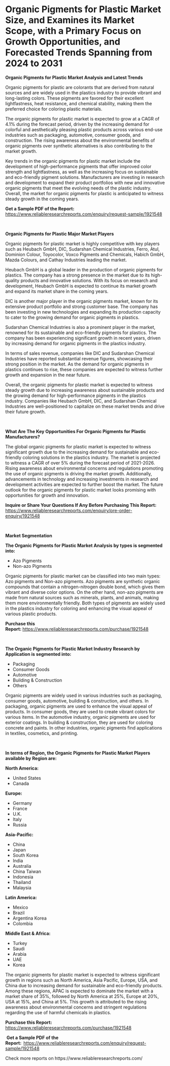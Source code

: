 <p><h1>Organic Pigments for Plastic Market Size, and Examines its Market Scope, with a Primary Focus on Growth Opportunities, and Forecasted Trends Spanning from 2024 to 2031</h1></p><p><strong>Organic Pigments for Plastic Market Analysis and Latest Trends</strong></p>
<p><p>Organic pigments for plastic are colorants that are derived from natural sources and are widely used in the plastics industry to provide vibrant and long-lasting colors. These pigments are favored for their excellent lightfastness, heat resistance, and chemical stability, making them the preferred choice for coloring plastic materials.</p><p>The organic pigments for plastic market is expected to grow at a CAGR of 4.1% during the forecast period, driven by the increasing demand for colorful and aesthetically pleasing plastic products across various end-use industries such as packaging, automotive, consumer goods, and construction. The rising awareness about the environmental benefits of organic pigments over synthetic alternatives is also contributing to the market growth.</p><p>Key trends in the organic pigments for plastic market include the development of high-performance pigments that offer improved color strength and lightfastness, as well as the increasing focus on sustainable and eco-friendly pigment solutions. Manufacturers are investing in research and development to expand their product portfolios with new and innovative organic pigments that meet the evolving needs of the plastic industry. Overall, the market for organic pigments for plastic is anticipated to witness steady growth in the coming years.</p></p>
<p><strong>Get a Sample PDF of the Report:&nbsp;</strong> <a href="https://www.reliableresearchreports.com/enquiry/request-sample/1921548">https://www.reliableresearchreports.com/enquiry/request-sample/1921548</a></p>
<p>&nbsp;</p>
<p><strong>Organic Pigments for Plastic Major Market Players</strong></p>
<p><p>Organic pigments for plastic market is highly competitive with key players such as Heubach GmbH, DIC, Sudarshan Chemical Industries, Ferro, Atul, Dominion Colour, Toyocolor, Voxco Pigments and Chemicals, Habich GmbH, Mazda Colours, and Cathay Industries leading the market.</p><p>Heubach GmbH is a global leader in the production of organic pigments for plastics. The company has a strong presence in the market due to its high-quality products and innovative solutions. With its focus on research and development, Heubach GmbH is expected to continue its market growth and expand its market share in the coming years.</p><p>DIC is another major player in the organic pigments market, known for its extensive product portfolio and strong customer base. The company has been investing in new technologies and expanding its production capacity to cater to the growing demand for organic pigments in plastics.</p><p>Sudarshan Chemical Industries is also a prominent player in the market, renowned for its sustainable and eco-friendly pigments for plastics. The company has been experiencing significant growth in recent years, driven by increasing demand for organic pigments in the plastics industry.</p><p>In terms of sales revenue, companies like DIC and Sudarshan Chemical Industries have reported substantial revenue figures, showcasing their strong position in the market. As the demand for organic pigments in plastics continues to rise, these companies are expected to witness further growth and expansion in the near future.</p><p>Overall, the organic pigments for plastic market is expected to witness steady growth due to increasing awareness about sustainable products and the growing demand for high-performance pigments in the plastics industry. Companies like Heubach GmbH, DIC, and Sudarshan Chemical Industries are well-positioned to capitalize on these market trends and drive their future growth.</p></p>
<p>&nbsp;</p>
<p><strong>What Are The Key Opportunities For Organic Pigments for Plastic Manufacturers?</strong></p>
<p><p>The global organic pigments for plastic market is expected to witness significant growth due to the increasing demand for sustainable and eco-friendly coloring solutions in the plastics industry. The market is projected to witness a CAGR of over 5% during the forecast period of 2021-2026. Rising awareness about environmental concerns and regulations promoting the use of organic pigments is driving the market growth. Additionally, advancements in technology and increasing investments in research and development activities are expected to further boost the market. The future outlook for the organic pigments for plastic market looks promising with opportunities for growth and innovation.</p></p>
<p><strong>Inquire or Share Your Questions If Any Before Purchasing This Report:</strong> <a href="https://www.reliableresearchreports.com/enquiry/pre-order-enquiry/1921548">https://www.reliableresearchreports.com/enquiry/pre-order-enquiry/1921548</a></p>
<p>&nbsp;</p>
<p><strong>Market Segmentation</strong></p>
<p><strong>The Organic Pigments for Plastic Market Analysis by types is segmented into:</strong></p>
<p><ul><li>Azo Pigments</li><li>Non-azo Pigments</li></ul></p>
<p><p>Organic pigments for plastic market can be classified into two main types: Azo pigments and Non-azo pigments. Azo pigments are synthetic organic compounds that contain a nitrogen-nitrogen double bond, which gives them vibrant and diverse color options. On the other hand, non-azo pigments are made from natural sources such as minerals, plants, and animals, making them more environmentally friendly. Both types of pigments are widely used in the plastics industry for coloring and enhancing the visual appeal of various plastic products.</p></p>
<p><strong>Purchase this Report:&nbsp;</strong><a href="https://www.reliableresearchreports.com/purchase/1921548">https://www.reliableresearchreports.com/purchase/1921548</a></p>
<p>&nbsp;</p>
<p><strong>The Organic Pigments for Plastic Market Industry Research by Application is segmented into:</strong></p>
<p><ul><li>Packaging</li><li>Consumer Goods</li><li>Automotive</li><li>Building & Construction</li><li>Others</li></ul></p>
<p><p>Organic pigments are widely used in various industries such as packaging, consumer goods, automotive, building & construction, and others. In packaging, organic pigments are used to enhance the visual appeal of products. In consumer goods, they are used to create vibrant colors for various items. In the automotive industry, organic pigments are used for exterior coatings. In building & construction, they are used for coloring concrete and paints. In other industries, organic pigments find applications in textiles, cosmetics, and printing.</p></p>
<p>&nbsp;</p>
<p><strong>In terms of Region, the Organic Pigments for Plastic Market Players available by Region are:</strong></p>
<p>
    <p> <strong> North America: </strong>
        <ul>
            <li>United States</li>
            <li>Canada</li>
        </ul>
        </p> 
    <p> <strong> Europe: </strong>
        <ul>
            <li>Germany</li>
            <li>France</li>
            <li>U.K.</li>
            <li>Italy</li>
            <li>Russia</li>
        </ul>
        </p> 
    <p> <strong> Asia-Pacific: </strong>
        <ul>
            <li>China</li>
            <li>Japan</li>
            <li>South Korea</li>
            <li>India</li>
            <li>Australia</li>
            <li>China Taiwan</li>
            <li>Indonesia</li>
            <li>Thailand</li>
            <li>Malaysia</li>
        </ul>
        </p> 
    <p> <strong> Latin America: </strong>
        <ul>
            <li>Mexico</li>
            <li>Brazil</li>
            <li>Argentina Korea</li>
            <li>Colombia</li>
        </ul>
        </p> 
    <p> <strong> Middle East & Africa: </strong>
        <ul>
            <li>Turkey</li>
            <li>Saudi</li>
            <li>Arabia</li>
            <li>UAE</li>
            <li>Korea</li>
        </ul>
    </p>
    </p>
<p><p>The organic pigments for plastic market is expected to witness significant growth in regions such as North America, Asia Pacific, Europe, USA, and China due to increasing demand for sustainable and eco-friendly products. Among these regions, APAC is expected to dominate the market with a market share of 35%, followed by North America at 25%, Europe at 20%, USA at 15%, and China at 5%. This growth is attributed to the rising awareness about environmental concerns and stringent regulations regarding the use of harmful chemicals in plastics.</p></p>
<p><strong>Purchase this Report: </strong><a href="https://www.reliableresearchreports.com/purchase/1921548">https://www.reliableresearchreports.com/purchase/1921548</a></p>
<p>&nbsp;<strong>Get a Sample PDF of the Report:&nbsp;&nbsp;</strong><a href="https://www.reliableresearchreports.com/enquiry/request-sample/1921548">https://www.reliableresearchreports.com/enquiry/request-sample/1921548</a></p>
<p><strong></strong></p>
<p>Check more reports on https://www.reliableresearchreports.com/</p>